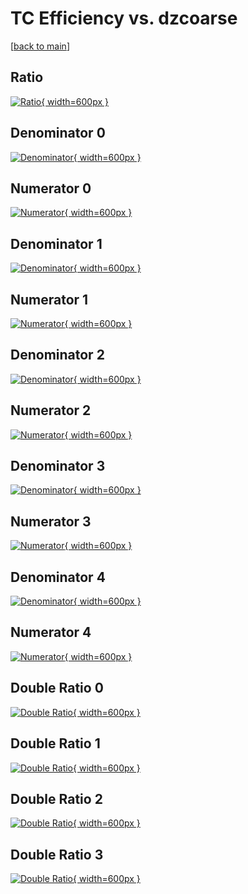 # TC Efficiency vs. dzcoarse

[[back to main](./)]



## Ratio

[![Ratio](../mtv/var/TC_vtr_321_1_eff_dzcoarse.png){ width=600px }](../mtv/var/TC_vtr_321_1_eff_dzcoarse.pdf)

## Denominator 0

[![Denominator](../mtv/den/TC_vtr_321_1_eff_dzcoarse_den0.png){ width=600px }](../mtv/den/TC_vtr_321_1_eff_dzcoarse_den0.pdf)

## Numerator 0

[![Numerator](../mtv/num/TC_vtr_321_1_eff_dzcoarse_num0.png){ width=600px }](../mtv/num/TC_vtr_321_1_eff_dzcoarse_num0.pdf)

## Denominator 1

[![Denominator](../mtv/den/TC_vtr_321_1_eff_dzcoarse_den1.png){ width=600px }](../mtv/den/TC_vtr_321_1_eff_dzcoarse_den1.pdf)

## Numerator 1

[![Numerator](../mtv/num/TC_vtr_321_1_eff_dzcoarse_num1.png){ width=600px }](../mtv/num/TC_vtr_321_1_eff_dzcoarse_num1.pdf)

## Denominator 2

[![Denominator](../mtv/den/TC_vtr_321_1_eff_dzcoarse_den2.png){ width=600px }](../mtv/den/TC_vtr_321_1_eff_dzcoarse_den2.pdf)

## Numerator 2

[![Numerator](../mtv/num/TC_vtr_321_1_eff_dzcoarse_num2.png){ width=600px }](../mtv/num/TC_vtr_321_1_eff_dzcoarse_num2.pdf)

## Denominator 3

[![Denominator](../mtv/den/TC_vtr_321_1_eff_dzcoarse_den3.png){ width=600px }](../mtv/den/TC_vtr_321_1_eff_dzcoarse_den3.pdf)

## Numerator 3

[![Numerator](../mtv/num/TC_vtr_321_1_eff_dzcoarse_num3.png){ width=600px }](../mtv/num/TC_vtr_321_1_eff_dzcoarse_num3.pdf)

## Denominator 4

[![Denominator](../mtv/den/TC_vtr_321_1_eff_dzcoarse_den4.png){ width=600px }](../mtv/den/TC_vtr_321_1_eff_dzcoarse_den4.pdf)

## Numerator 4

[![Numerator](../mtv/num/TC_vtr_321_1_eff_dzcoarse_num4.png){ width=600px }](../mtv/num/TC_vtr_321_1_eff_dzcoarse_num4.pdf)

## Double Ratio 0

[![Double Ratio](../mtv/ratio/TC_vtr_321_1_eff_dzcoarse_ratio0.png){ width=600px }](../mtv/ratio/TC_vtr_321_1_eff_dzcoarse_ratio0.pdf)

## Double Ratio 1

[![Double Ratio](../mtv/ratio/TC_vtr_321_1_eff_dzcoarse_ratio1.png){ width=600px }](../mtv/ratio/TC_vtr_321_1_eff_dzcoarse_ratio1.pdf)

## Double Ratio 2

[![Double Ratio](../mtv/ratio/TC_vtr_321_1_eff_dzcoarse_ratio2.png){ width=600px }](../mtv/ratio/TC_vtr_321_1_eff_dzcoarse_ratio2.pdf)

## Double Ratio 3

[![Double Ratio](../mtv/ratio/TC_vtr_321_1_eff_dzcoarse_ratio3.png){ width=600px }](../mtv/ratio/TC_vtr_321_1_eff_dzcoarse_ratio3.pdf)

